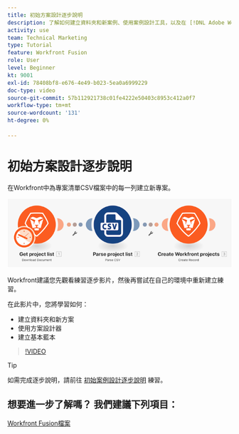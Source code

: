 ```yaml
---
title: 初始方案設計逐步說明
description: 了解如何建立資料夾和新案例、使用案例設計工具，以及在 [!DNL Adobe Workfront Fusion].
activity: use
team: Technical Marketing
type: Tutorial
feature: Workfront Fusion
role: User
level: Beginner
kt: 9001
exl-id: 78408bf8-e676-4e49-b023-5ea0a6999229
doc-type: video
source-git-commit: 57b112921738c01fe4222e50403c8953c412a0f7
workflow-type: tm+mt
source-wordcount: '131'
ht-degree: 0%

---
```


# 初始方案設計逐步說明

在Workfront中為專案清單CSV檔案中的每一列建立新專案。

![融合場景的影像](assets/understand-the-basics-1.png)

Workfront建議您先觀看練習逐步影片，然後再嘗試在自己的環境中重新建立練習。

在此影片中，您將學習如何：

* 建立資料夾和新方案
* 使用方案設計器
* 建立基本藍本

>[!VIDEO](https://video.tv.adobe.com/v/335261/?quality=12&learn=on)

>[!TIP]
>
>如需完成逐步說明，請前往 [初始案例設計逐步說明](https://experienceleague.adobe.com/docs/workfront-learn/tutorials-workfront/fusion/exercises/initial-scenario-design.html?lang=en) 練習。



## 想要進一步了解嗎？ 我們建議下列項目：

[Workfront Fusion檔案](https://experienceleague.adobe.com/docs/workfront/using/adobe-workfront-fusion/workfront-fusion-2.html?lang=en)
